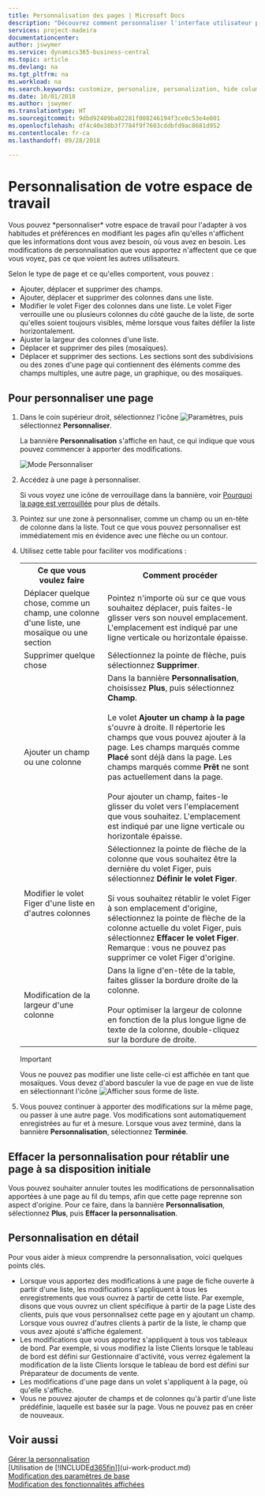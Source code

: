 ```yaml
---
title: Personnalisation des pages | Microsoft Docs
description: "Découvrez comment personnaliser l'interface utilisateur pour l'adapter à votre méthode de travail."
services: project-madeira
documentationcenter: 
author: jswymer
ms.service: dynamics365-business-central
ms.topic: article
ms.devlang: na
ms.tgt_pltfrm: na
ms.workload: na
ms.search.keywords: customize, personalize, personalization, hide columns, remove fields, move fields
ms.date: 10/01/2018
ms.author: jswymer
ms.translationtype: HT
ms.sourcegitcommit: 9dbd92409ba02281f008246194f3ce0c53e4e001
ms.openlocfilehash: df4c40e38b3f7784f9f7603cddbfd9ac8681d952
ms.contentlocale: fr-ca
ms.lasthandoff: 09/28/2018

---
```

# <a name="personalizing-your-workspace"></a>Personnalisation de votre espace de travail
<!--NAV in the Web client--> Vous pouvez *personnaliser* votre espace de travail pour l'adapter à vos habitudes et préférences en modifiant les pages afin qu'elles n'affichent que les informations dont vous avez besoin, où vous avez en besoin. Les modifications de personnalisation que vous apportez n'affectent que ce que vous voyez, pas ce que voient les autres utilisateurs.

Selon le type de page et ce qu'elles comportent, vous pouvez :

-   Ajouter, déplacer et supprimer des champs.
-   Ajouter, déplacer et supprimer des colonnes dans une liste.
-   Modifier le volet Figer des colonnes dans une liste. Le volet Figer verrouille une ou plusieurs colonnes du côté gauche de la liste, de sorte qu'elles soient toujours visibles, même lorsque vous faites défiler la liste horizontalement.
-   Ajuster la largeur des colonnes d'une liste.
-   Déplacer et supprimer des piles (mosaïques).
-   Déplacer et supprimer des sections. Les sections sont des subdivisions ou des zones d'une page qui contiennent des éléments comme des champs multiples, une autre page, un graphique, ou des mosaïques.  

## <a name="to-personalize-a-page"></a>Pour personnaliser une page

1. Dans le coin supérieur droit, sélectionnez l'icône ![Paramètres](media/ui-experience/settings_icon_small.png "Icône Paramètres du tableau de bord"), puis sélectionnez **Personnaliser**.

    La bannière **Personnalisation** s'affiche en haut, ce qui indique que vous pouvez commencer à apporter des modifications.

    ![Mode Personnaliser](media/ui_personalize_mode_small.png "Mode Personnaliser")

2.  Accédez à une page à personnaliser.

    Si vous voyez une icône de verrouillage dans la bannière, voir [Pourquoi la page est verrouillée](ui-personalization-locked.md) pour plus de détails.

3.  Pointez sur une zone à personnaliser, comme un champ ou un en-tête de colonne dans la liste. Tout ce que vous pouvez personnaliser est immédiatement mis en évidence avec une flèche ou un contour.
<!--
    -  If a component can be personalized, an arrow head (![Personalization indicator arrow left](media/ui_personalize_arrow_left.png "Personalization indicator arrow left") or ![Personalization indicator arrow down](media/ui_personalize_arrow_down.png "Personalization indicator arrow down")) appears.
    -   If the component is a part, the extent of the part is indicated by a border.
    -   The freeze pane in a list is indicated by a vertical line along the entire right-side of the last column of the freeze pane.
    -->

4.  Utilisez cette table pour faciliter vos modifications :     <table>
        <tr><th>Ce que vous voulez faire</td><th>Comment procéder</th></tr>
        <tr><td>Déplacer quelque chose, comme un champ, une colonne d'une liste, une mosaïque ou une section</td><td> Pointez n'importe où sur ce que vous souhaitez déplacer, puis faites-le glisser vers son nouvel emplacement. L'emplacement est indiqué par une ligne verticale ou horizontale épaisse.</td></tr>
        <tr><td>Supprimer quelque chose</td><td>Sélectionnez la pointe de flèche, puis sélectionnez <b>Supprimer</b>. </td></tr>
        <tr><td>Ajouter un champ ou une colonne</td><td>Dans la bannière <b>Personnalisation</b>, choisissez <b>Plus</b>, puis sélectionnez <b>Champ</b>.<br /></br>Le volet <b>Ajouter un champ à la page</b> s'ouvre à droite. Il répertorie les champs que vous pouvez ajouter à la page. Les champs marqués comme <b>Placé</b> sont déjà dans la page. Les champs marqués comme <b>Prêt</b> ne sont pas actuellement dans la page.<br /></br>Pour ajouter un champ, faites-le glisser du volet vers l'emplacement que vous souhaitez. L'emplacement est indiqué par une ligne verticale ou horizontale épaisse.</td></tr>
        <tr><td>Modifier le volet Figer d'une liste en d'autres colonnes</td><td>Sélectionnez la pointe de flèche de la colonne que vous souhaitez être la dernière du volet Figer, puis sélectionnez <b>Définir le volet Figer</b>.<br /><br/>Si vous souhaitez rétablir le volet Figer à son emplacement d'origine, sélectionnez la pointe de flèche de la colonne actuelle du volet Figer, puis sélectionnez <b>Effacer le volet Figer</b>. Remarque : vous ne pouvez pas supprimer ce volet Figer d'origine.</td></tr>
        <tr><td>Modification de la largeur d'une colonne</td><td>Dans la ligne d'en-tête de la table, faites glisser la bordure droite de la colonne. <br /><br />Pour optimiser la largeur de colonne en fonction de la plus longue ligne de texte de la colonne, double-cliquez sur la bordure de droite.</td></tr>
      </table>

    > [!IMPORTANT]  
    >   Vous ne pouvez pas modifier une liste celle-ci est affichée en tant que mosaïques. Vous devez d'abord basculer la vue de page en vue de liste en sélectionnant l'icône ![Afficher sous forme de liste](media/ui_show_as_list_icon.png "Afficher sous forme de liste").

5.  Vous pouvez continuer à apporter des modifications sur la même page, ou passer à une autre page. Vos modifications sont automatiquement enregistrées au fur et à mesure. Lorsque vous avez terminé, dans la bannière **Personnalisation**, sélectionnez **Terminée**.

## <a name="clear-personalization-to-change-a-page-back-to-its-original-layout"></a>Effacer la personnalisation pour rétablir une page à sa disposition initiale
Vous pouvez souhaiter annuler toutes les modifications de personnalisation apportées à une page au fil du temps, afin que cette page reprenne son aspect d'origine. Pour ce faire, dans la bannière **Personnalisation**, sélectionnez **Plus**, puis **Effacer la personnalisation**.

## <a name="personalization-in-detail"></a>Personnalisation en détail
Pour vous aider à mieux comprendre la personnalisation, voici quelques points clés.  
-   Lorsque vous apportez des modifications à une page de fiche ouverte à partir d'une liste, les modifications s'appliquent à tous les enregistrements que vous ouvrez à partir de cette liste. Par exemple, disons que vous ouvrez un client spécifique à partir de la page Liste des clients, puis que vous personnalisez cette page en y ajoutant un champ. Lorsque vous ouvrez d'autres clients à partir de la liste, le champ que vous avez ajouté s'affiche également.
-   Les modifications que vous apportez s'appliquent à tous vos tableaux de bord. Par exemple, si vous modifiez la liste Clients lorsque le tableau de bord est défini sur Gestionnaire d'activité, vous verrez également la modification de la liste Clients lorsque le tableau de bord est défini sur Préparateur de documents de vente.
-   Les modifications d'une page dans un volet s'appliquent à la page, où qu'elle s'affiche.  
-   Vous ne pouvez ajouter de champs et de colonnes qu'à partir d'une liste prédéfinie, laquelle est basée sur la page. Vous ne pouvez pas en créer de nouveaux.

## <a name="see-also"></a>Voir aussi
[Gérer la personnalisation](ui-personalization-manage.md)  
[Utilisation de [!INCLUDE[d365fin](includes/d365fin_md.md)]](ui-work-product.md)  
[Modification des paramètres de base](ui-change-basic-settings.md)  
[Modification des fonctionnalités affichées](ui-experiences.md)  

